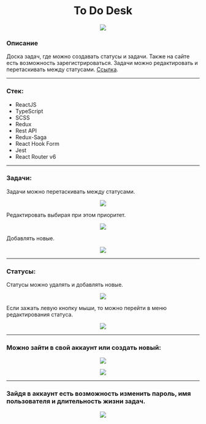 # <center>To Do Desk</center>

<p align="center"> <img  src="src/assets/img/home.png"></p>

### Описание

Доска задач, где можно создавать статусы и задачи. Также на сайте есть 
возможность зарегистрироваться. Задачи можно редактировать и перетаскивать между 
статусами. [Ссылка](https://kanban-tt.gapa.space).

---
### Стек:
- ReactJS
- TypeScript
- SCSS
- Redux
- Rest API
- Redux-Saga
- React Hook Form
- Jest
- React Router v6
---
### Задачи:

Задачи можно перетаскивать между статусами.
<p align="center"> <img  src="src/assets/img/drag.png"></p>

Редактировать выбирая при этом приоритет.
<p align="center"> <img  src="src/assets/img/edit1.png"></p>

Добавлять новые.
<p align="center"> <img  src="src/assets/img/add.png"></p>

---
### Статусы:

Статусы можно удалять и добавлять новые. 
<p align="center"> <img  src="src/assets/img/status.png"></p>

Если зажать левую кнопку мыши, то можно перейти в меню редактирования статуса.
<p align="center"> <img  src="src/assets/img/editStatus.png"></p>

---
### Можно зайти в свой аккаунт или создать новый:

<p align="center"> <img  src="src/assets/img/login1.png"></p>
<p align="center"> <img  src="src/assets/img/register.png"></p>

---
### Зайдя в аккаунт есть возможность изменить пароль, имя пользователя и длительность жизни задач.

<p align="center"> <img  src="src/assets/img/update.png"></p>

